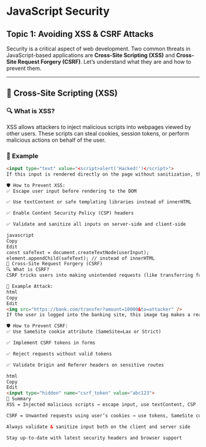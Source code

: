 # JavaScript Security  

## Topic 1: Avoiding XSS & CSRF Attacks

Security is a critical aspect of web development. Two common threats in JavaScript-based applications are **Cross-Site Scripting (XSS)** and **Cross-Site Request Forgery (CSRF)**. Let’s understand what they are and how to prevent them.

---

## 🦠 Cross-Site Scripting (XSS)

### 🔍 What is XSS?

XSS allows attackers to inject malicious scripts into webpages viewed by other users. These scripts can steal cookies, session tokens, or perform malicious actions on behalf of the user.

### 🧪 Example

```html
<input type="text" value="<script>alert('Hacked!')</script>">
If this input is rendered directly on the page without sanitization, the script executes.

🛡️ How to Prevent XSS:
✅ Escape user input before rendering to the DOM

✅ Use textContent or safe templating libraries instead of innerHTML

✅ Enable Content Security Policy (CSP) headers

✅ Validate and sanitize all inputs on server-side and client-side

javascript
Copy
Edit
const safeText = document.createTextNode(userInput);
element.appendChild(safeText); // instead of innerHTML
🧬 Cross-Site Request Forgery (CSRF)
🔍 What is CSRF?
CSRF tricks users into making unintended requests (like transferring funds) to a web app they’re authenticated on. It exploits the browser's automatic cookie sending.

🧪 Example Attack:
html
Copy
Edit
<img src="https://bank.com/transfer?amount=10000&to=attacker" />
If the user is logged into the banking site, this image tag makes a real request with their cookies.

🛡️ How to Prevent CSRF:
✅ Use SameSite cookie attribute (SameSite=Lax or Strict)

✅ Implement CSRF tokens in forms

✅ Reject requests without valid tokens

✅ Validate Origin and Referer headers on sensitive routes

html
Copy
Edit
<input type="hidden" name="csrf_token" value="abc123">
🔐 Summary
XSS = Injected malicious scripts → escape input, use textContent, CSP

CSRF = Unwanted requests using user’s cookies → use tokens, SameSite cookies

Always validate & sanitize input both on the client and server side

Stay up-to-date with latest security headers and browser support
